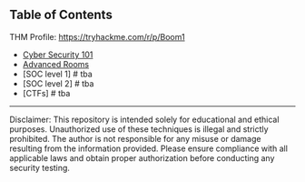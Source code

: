 ## Table of Contents


THM Profile: https://tryhackme.com/r/p/Boom1


- [Cyber Security 101](CyberSecurity101/CyberSecurity101.md) 
- [Advanced Rooms](Advanced-Rooms/Advanced-Rooms.md) 
- [SOC level 1] # tba
- [SOC level 2] # tba
- [CTFs] # tba



___


Disclaimer: This repository is intended solely for educational and ethical purposes. Unauthorized use of these techniques is illegal and strictly prohibited. The author is not responsible for any misuse or damage resulting from the information provided. Please ensure compliance with all applicable laws and obtain proper authorization before conducting any security testing.
